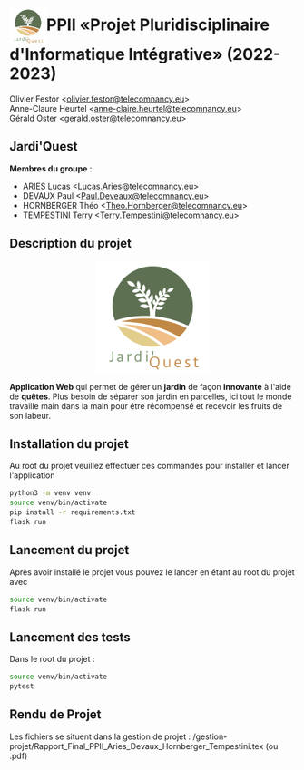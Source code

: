# <img title="Jardi'Quest logo" alt="Logo de jardi'quest" src="./.res-readme/Jardi'Quest.svg" style="height: 65px; width: 65px; vertical-align: middle" width="65" height="65" >PPII «Projet Pluridisciplinaire d'Informatique Intégrative» (2022-2023) 

Olivier Festor <<olivier.festor@telecomnancy.eu>>  
Anne-Claure Heurtel <<anne-claire.heurtel@telecomnancy.eu>>  
Gérald Oster <<gerald.oster@telecomnancy.eu>>  


## Jardi'Quest

**Membres du groupe** :
- ARIES Lucas <<Lucas.Aries@telecomnancy.eu>>  
- DEVAUX Paul <<Paul.Deveaux@telecomnancy.eu>>  
- HORNBERGER Théo <<Theo.Hornberger@telecomnancy.eu>>  
- TEMPESTINI Terry <<Terry.Tempestini@telecomnancy.eu>>  

## Description du projet

<img title="Jardi'Quest logo" alt="Logo de jardi'quest" src="./.res-readme/Jardi'Quest.svg" style="height: 200px; width: 200px; margin: auto; display: block" width="200" height="200">

**Application Web** qui permet de gérer un **jardin** de façon **innovante** à l'aide de **quêtes**.
Plus besoin de séparer son jardin en parcelles, ici tout le monde travaille main dans la main pour être récompensé et recevoir les fruits de son labeur.


## Installation du projet
Au root du projet veuillez effectuer ces commandes pour installer et lancer l'application
```bash
python3 -m venv venv
source venv/bin/activate
pip install -r requirements.txt
flask run
```

## Lancement du projet
Après avoir installé le projet vous pouvez le lancer en étant au root du projet avec
```bash
source venv/bin/activate
flask run
```

## Lancement des tests
Dans le root du projet :
```bash
source venv/bin/activate
pytest
```

## Rendu de Projet
Les fichiers se situent dans la gestion de projet : 
/gestion-projet/Rapport_Final_PPII_Aries_Devaux_Hornberger_Tempestini.tex (ou .pdf)
